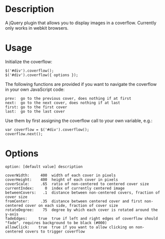 Description
===========

A jQuery plugin that allows you to display images in a coverflow. Currently only works in webkit browsers.

Usage
=====

Initialize the coverflow:

    $('#div').coverflow();
    $('#div').coverflow({ options });

The following functions are provided if you want to navigate the coverflow in your own JavaScript code:

    prev:  go to the previous cover, does nothing if at first
    next:  go to the next cover, does nothing if at last
    first: go to the first cover
    last:  go to the last cover

Use them by first assigning the coverflow call to your own variable, e.g.:

    var coverflow = $('#div').coverflow();
	coverflow.next();

Options
=======

    option: [default value] description

    coverWidth:     400  width of each cover in pixels
    coverHeight:    400  height of each cover in pixels
    coverScale:     .65  ratio of non-centered to centered cover size
    currentIndex:     0  index of currently centered image
    betweenCovers:   .1  distance between non-centered covers, fraction of cover size
    fromCenter:     .35  distance between centered cover and first non-centered cover on each side, fraction of cover size
    rotateDegree:    75  degree by which each cover is rotated around the y-axis
    fadeEdges:     true  true if left and right edges of coverflow should "fade", requires background to be black (#000)
    allowClick:    true  true if you want to allow clicking on non-centered covers to trigger coverflow